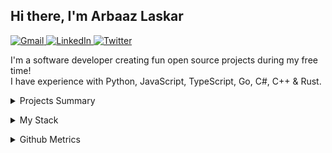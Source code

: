 <html>
  <head>
    <meta charset="UTF-8">
  </head>
  <body>
    <h2>Hi there, I'm Arbaaz Laskar</h2>
    <p>
      <a href="mailto:arzkar.dev@gmail.com">
        <img src="https://img.shields.io/badge/Gmail-D14836?style=for-the-badge&logo=gmail&logoColor=white" alt="Gmail">
      </a>
      <a href="https://www.linkedin.com/in/arbaaz-laskar">
        <img src="https://img.shields.io/badge/linkedin-%230077B5.svg?&style=for-the-badge&logo=linkedin&logoColor=white" alt="LinkedIn">
      </a>
      <a href="https://twitter.com/arzkar_dev">
        <img src="https://img.shields.io/badge/Twitter-1DA1F2?style=for-the-badge&logo=twitter&logoColor=white" alt="Twitter">
      </a>
    </p>
    <p>I'm a software developer creating fun open source projects during my free time! <br> I have experience with Python, JavaScript, TypeScript, Go, C#, C++ &amp; Rust. </p>
    <p>
    <details>
      <summary>Projects Summary</summary>
      <ul>
        <li>Extensions <ul>
            <li>
              <a href="https://github.com/arzkar/VSNotes">VSNotes</a>: A tool to organize notes by workspaces
            </li>
          </ul>
        </li>
        <li>Libraries <ul>
            <li>
              <a href="https://github.com/arzkar/fetch-ao3">fetch-ao3</a>: A library to fetch data from ArchiveOfOurOwn.org
            </li>
          </ul>
        </li>
        <li>APIs <ul>
            <li>
              <a href="https://github.com/arzkar/Fanfiction-Finder-API">Fanfiction-Finder-API</a>: An API to scrape both <a href="https://www.fanfiction.net/">ffnet</a> and <a href="https://archiveofourown.org/">ao3</a> fanfiction metadata
            </li>
            <li>
              <a href="https://github.com/arzkar/ao3-api-js">ao3-api-js</a>: An API to scrape <a href="https://archiveofourown.org/">archiveofourown.org</a> fanfiction works metadata
            </li>
            <li>
              <a href="https://github.com/arzkar/Product-Logistics-API">Product-Logistics-API</a>: A basic Product Logistics API which can be used to track the transactions of different products and its delivery to different cities
            </li>
          </ul>
        </li>
        <li>CLIs <ul>
           <li>
              <a href="https://github.com/arzkar/git-utils">git-utils</a>: A CLI for performing various bulk operations on git repositories
            </li>
          <li>
              <a href="https://github.com/arzkar/adb-sync">adb-sync</a>: A CLI to sync between android & local system using adb
            </li>
            <li>
              <a href="https://github.com/pyenv-win/pyenv-win-venv">pyenv-win-venv</a>: A CLI to manage virtual envs with pyenv-win
            </li>
            <li>
              <a href="https://github.com/arzkar/calibre-ebook-convert-helper">calibre-ebook-convert-helper</a>: A helper CLI for calibre's ebook-convert CLI which is used to convert all files in a directory into another format
            </li>
            <li>Contributions to <a href="https://fichub.net/">fichub.net</a> project: <ul>
                <li>
                  <a href="https://github.com/FicHub/fichub-cli">fichub-cli</a>: A CLI for the fichub.net
                </li>
                <li>
                  <a href="https://github.com/fichub-cli-contrib/fichub-cli-metadata">fichub-cli-metadata</a>: A metadata plugin for the fichub-cli to fetching Metadata from the Fichub API
                </li>
                <li>
                  <a href="https://github.com/FanFicDev/hermes/">hermes</a>: web fiction (fanfic and web serial) browser, reader, library, etc
                </li>
              </ul>
            </li>
            <li>
            <a href="https://github.com/arzkar/ao3-cli">ao3-cli</a>: A CLI to download from archiveofourown.org using their built-in download option
            </li>
          </ul>
        </li>
        <li>
          <a href="https://github.com/arzkar/Hermes-GUI">Hermes-GUI</a>: A GUI based on my Quote Finder bot using PyQt
        </li>
        <li>
          <a href="https://github.com/Bot-Devel">Bot-Devel</a>: A bunch of Discord bots written in Python <ul>
          <li>
            <a href="https://github.com/Bot-Devel/Fanfiction-Finder">Fanfiction-Finder</a>: A fanfiction metadata finder bot for all the fanfiction sites supported by Fichub.net
          </li>
          <li>
            <a href="https://github.com/Bot-Devel/Quote-Finder">Quote-Finder</a>: A discord bot which searches a text file using RegEx to find a quote from a book
          </li>
          <li>
            <a href="https://github.com/Bot-Devel/The-Discord-Archivist">The-Discord-Archivist</a>: A discord bot to archive a channel and convert it into an epub file. It also includes image files such as png & jpeg.
          </li>
          </ul>
        </li>
      </ul>
    </details>
    </p>
    <p>
    <details>
      <summary>My Stack</summary>
      <h4>Languages</h4>
      <img src="https://img.shields.io/badge/-Python-3776AB?style=flat&logo=python&logoColor=white" alt="Python">
      <img src="https://img.shields.io/badge/-JavaScript-EDD222?style=flat&logo=javascript&logoColor=white" alt="Javascript">
      <img src="https://img.shields.io/badge/-TypeScript-3178C6?style=flat&logo=typescript&logoColor=white" alt="Typescript">
      <img src="https://img.shields.io/badge/-C++-00599C?style=flat&logo=c%2B%2B&logoColor=white" alt="C++">
      <img src="https://img.shields.io/badge/-C%20Sharp-239120?style=flat&logo=c-sharp&logoColor=white" alt="C Sharp">
      <img src="https://img.shields.io/badge/-Rust-000000?style=flat&logo=rust&logoColor=white" alt="Rust">
      <img src="https://img.shields.io/badge/-Java-E34F26?style=flat&logo=openjdk&logoColor=white" alt="Java">
      <img src="https://img.shields.io/badge/-CSS3-1572B6?style=flat&logo=css3" alt="CSS3">
      <img src="https://img.shields.io/badge/-HTML5-E34F26?style=flat&logo=html5&logoColor=white" alt="HTML5">
      <h4>Frameworks</h4>
      <h5>Python</h5>
      <img src="https://img.shields.io/badge/-Django-092E20?style=flat&logo=django&logoColor=white" alt="Django">
      <img src="http://img.shields.io/badge/-Flask-000000?style=flat&logo=flask&logoColor=white" alt="Flask">
      <img src="http://img.shields.io/badge/-FastAPI-009688?style=flat&logo=fastapi&logoColor=white" alt="FastAPI">
      <h5>JavaScript</h5>
      <img src="https://img.shields.io/badge/-ReactJS-51CBF2?style=flat&logo=react&logoColor=white" alt="ReactJS">
      <img src="http://img.shields.io/badge/-NodeJS-6EBF20?style=flat&logo=node.js&logoColor=white" alt="NodeJS">
      <img src="http://img.shields.io/badge/-Express-black?style=flat&logo=express&logoColor=white" alt="Express">
      <h4>Databases</h4>
      <img src="http://img.shields.io/badge/-PostgreSQL-4169E1?style=flat&logo=postgresql&logoColor=white" alt="PostgreSQL">
      <img src="http://img.shields.io/badge/-MySQL-4479A1?style=flat&logo=mysql&logoColor=white" alt="MySQL">
      <img src="http://img.shields.io/badge/-MongoDB-47A248?style=flat&logo=mongodb&logoColor=white" alt="MongoDB">
      <img src="http://img.shields.io/badge/-SQLite-003B57?style=flat&logo=sqlite&logoColor=white" alt="SQLite">
      <h4>Utilities</h4>
      <img src="https://img.shields.io/badge/-Postman-FF6C37?style=flat&logo=postman&logoColor=white" alt="Postman">
      <img src="https://img.shields.io/badge/-VSCode-007ACC?style=flat&logo=visual-studio-code&logoColor=white" alt="VSCode">
      <img src="https://img.shields.io/badge/-Visual%20Studio-5C2D91?style=flat&logo=visual-studio&logoColor=white" alt="Visual Studio">
      <img src="https://img.shields.io/badge/-Android%20Studio-3DDC84?style=flat&logo=android-studio&logoColor=white" alt="Android Studio">
    </details>
    </p>
    <p>
    <details>
      <summary>Github Metrics</summary>
      <a href="https://github.com/arzkar">
        <img align="top" width="50%" src="https://arzkar.github.io/arzkar/metrics/header.svg" />
      </a>
      <br />
      <a href="https://github.com/arzkar">
        <img align="top" width="50%" src="https://arzkar.github.io/arzkar/metrics/repositories.svg" />
      </a>
      <a href="https://github.com/arzkar">
        <img align="top" width="49%" src="https://arzkar.github.io/arzkar/metrics/acti_comm.svg" />
      </a>
      <a href="https://github.com/arzkar">
        <img align="top" width="50%" src="https://arzkar.github.io/arzkar/metrics/iso_calender.svg" />
      </a>
      <a href="https://github.com/arzkar">
        <img align="top" width="49%" src="https://arzkar.github.io/arzkar/metrics/langs_used.svg" />
      </a>
      <a href="https://github.com/arzkar">
        <img align="top" width="49%" src="https://arzkar.github.io/arzkar/metrics/notable_contributions.svg" />
      </a>
      <a href="https://github.com/arzkar">
        <img align="top" width="49%" src="https://arzkar.github.io/arzkar/metrics/achievements.svg" />
      </a>
    </details>
    </p>
  </body>
</html>
